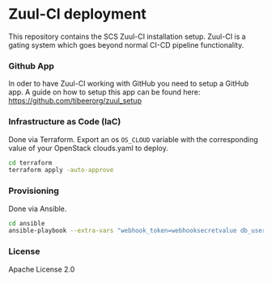 # Zuul-CI deployment

This repository contains the SCS Zuul-CI installation setup.
Zuul-CI is a gating system which goes beyond normal CI-CD pipeline functionality.


### Github App

In oder to have Zuul-CI working with GitHub you need to setup a GitHub app.
A guide on how to setup this app can be found here:
https://github.com/tibeerorg/zuul_setup


### Infrastructure as Code (IaC)

Done via Terraform.
Export an os `OS_CLOUD` variable with the corresponding value of your OpenStack clouds.yaml to deploy.
```bash
cd terraform
terraform apply -auto-approve
```

### Provisioning

Done via Ansible.
```bash
cd ansible
ansible-playbook --extra-vars "webhook_token=webhooksecretvalue db_user_pass=userpassword db_root_pass=rootpassword" main.yaml
```

### License

Apache License 2.0
